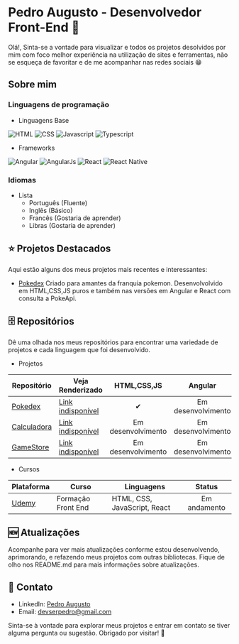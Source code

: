 # Pedro Augusto - Desenvolvedor Front-End 👋

Olá!, Sinta-se a vontade para visualizar e todos os projetos desolvidos por mim com foco melhor experiência na utilização de sites e ferramentas, não se esqueça de favoritar e de me acompanhar nas redes sociais :grin:

## Sobre mim

### Linguagens de programação

* Linguagens Base
  
![HTML](https://img.shields.io/badge/HTML5-E34F26?style=for-the-badge&logo=html5&logoColor=white)
![CSS](https://img.shields.io/badge/CSS3-1572B6?style=for-the-badge&logo=css3&logoColor=white)
![Javascript](https://img.shields.io/badge/JavaScript-323330?style=for-the-badge&logo=javascript&logoColor=F7DF1E)
![Typescript](https://img.shields.io/badge/TypeScript-007ACC?style=for-the-badge&logo=typescript&logoColor=white)

* Frameworks
  
![Angular](https://img.shields.io/badge/Angular-DD0031?style=for-the-badge&logo=angular&logoColor=white)
![AngularJs](https://img.shields.io/badge/AngularJS-E23237?style=for-the-badge&logo=angularjs&logoColor=white)
![React](https://img.shields.io/badge/React-20232A?style=for-the-badge&logo=react&logoColor=61DAFB)
![React Native](https://img.shields.io/badge/React_Native-20232A?style=for-the-badge&logo=react&logoColor=61DAFB)

### Idiomas
* Lista
    * Português (Fluente)
    * Inglês (Básico)
    * Francês (Gostaria de aprender)
    * Libras (Gostaria de aprender)

## ⭐ Projetos Destacados 

Aqui estão alguns dos meus projetos mais recentes e interessantes:

* [Pokedex](https://github.com/DevPedroAugusto/Pokedex) Criado para amantes da franquia pokemon. Desenvolvolvido em HTML,CSS,JS puros e também nas versões em Angular e React com consulta a PokeApi.  

## 🗄 Repositórios
Dê uma olhada nos meus repositórios para encontrar uma variedade de projetos e cada linguagem que foi desenvolvido.

* Projetos
  
| Repositório | Veja Renderizado | HTML,CSS,JS | Angular | React |
|-------------|------------------------------|:-----------:|:-------:|:-----:|
| [Pokedex](https://github.com/DevPedroAugusto/Pokedex) | [Link indisponível]() | ✔ | Em desenvolvimento  | Em desenvolvimento |
| [Calculadora](https://github.com/DevPedroAugusto/Calculadora)| [Link indisponível]() | Em desenvolvimento | Em desenvolvimento  | Em desenvolvimento |
| [GameStore](https://github.com/DevPedroAugusto/GameStore) | [Link indisponível]() | Em desenvolvimento | Em desenvolvimento  | Em desenvolvimento |

* Cursos
  
| Plataforma | Curso | Linguagens | Status | 
|------------|-------|------------|:------:|
| [Udemy](https://github.com/DevPedroAugusto/Udemy) | Formação Front End | HTML, CSS, JavaScript, React | Em andamento |

## 🆕 Atualizações

Acompanhe para ver mais atualizações conforme estou desenvolvendo, aprimorando, e refazendo meus projetos com outras bibliotecas. Fique de olho nos README.md para mais informações sobre atualizações. 

## 📲 Contato 

- LinkedIn: [Pedro Augusto](https://www.linkedin.com/in/pedroaugusto-dev/)
- Email: [devserpedro@gmail.com](https://mailto:pedro@gmail.com/)

Sinta-se à vontade para explorar meus projetos e entrar em contato se tiver alguma pergunta ou sugestão. Obrigado por visitar! 🚀
